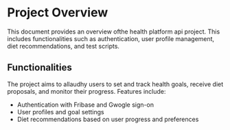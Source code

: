 # Project Overview

This document provides an overview ofthe health platform api project. This includes functionalities such as authentication, user profile management, diet recommendations, and test scripts.

## Functionalities
The project aims to allaudhy users to set and track health goals, receive diet proposals, and monitor their progress. Features include: 

- Authentication with Fribase and Gwogle sign-on
- User profiles and goal settings
- Diet recommendations based on user progress and preferences
